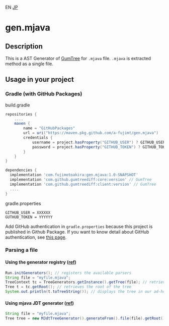 EN [JP](./README_JP.md)

# gen.mjava

## Description

This is a AST Generator of [GumTree](https://github.com/GumTreeDiff/gumtree) for `.mjava` file.
 `.mjava` is extracted method as a single file.

## Usage in your project

### Gradle (with GitHub Packages)

build.gradle
```groovy
repositories {
    ....
    maven {
        name = "GitHubPackages"
        url = uri("https://maven.pkg.github.com/a-fujimt/gen.mjava")
        credentials {
            username = project.hasProperty("GITHUB_USER") ? GITHUB_USER : ''
            password = project.hasProperty("GITHUB_TOKEN") ? GITHUB_TOKEN : ''
        }
    }
}

dependencies {
  implementation 'com.fujimotoakira:gen.mjava:1.0-SNAPSHOT'
  implementation 'com.github.gumtreediff:core:version' // GumTree
  implementation 'com.github.gumtreediff:client:version' // GumTree
  ....
}
```

gradle.properties
 ```
GITHUB_USER = XXXXXX
GUTHUB_TOKEN = YYYYYY
 ```

Add GitHub authentication in `gradle.properties` because this project is published in Github Package. If you want to know detail about GitHub authentication, see [this page](https://docs.github.com/en/packages/learn-github-packages/about-github-packages#about-scopes-and-permissions-for-package-registries).

### Parsing a file

#### Using the generator registry ([ref](https://github.com/GumTreeDiff/gumtree/wiki/GumTree-API#using-the-generator-registry))
```java
Run.initGenerators(); // registers the available parsers
String file = "myfile.mjava";
TreeContext tc = TreeGenerators.getInstance().getTree(file); // retrieves and applies the default parser for the file 
Tree t = tc.getRoot(); // retrieves the root of the tree
System.out.println(t.toTreeString()); // displays the tree in our ad-hoc format
```

#### Using mjava JDT generator ([ref](https://github.com/GumTreeDiff/gumtree/wiki/GumTree-API#using-a-specific-generator))
```java
String file = "myfile.mjava";
Tree tree = new MJdtTreeGenerator().generateFrom().file(file).getRoot(); // instantiates and applies the MJDT generator
```



